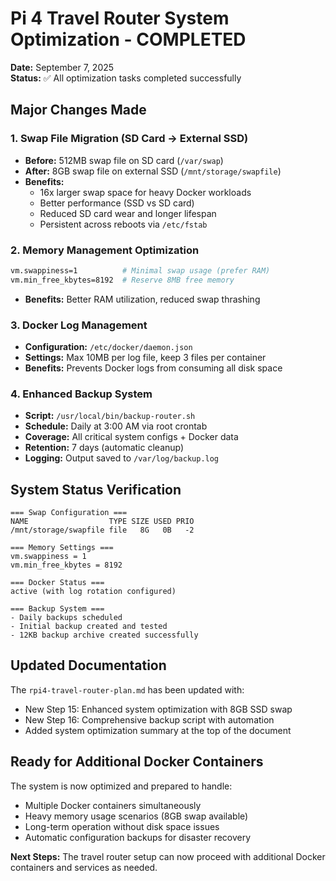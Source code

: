 # Pi 4 Travel Router System Optimization - COMPLETED

**Date:** September 7, 2025  
**Status:** ✅ All optimization tasks completed successfully

## Major Changes Made

### 1. Swap File Migration (SD Card → External SSD)
- **Before:** 512MB swap file on SD card (`/var/swap`)
- **After:** 8GB swap file on external SSD (`/mnt/storage/swapfile`)
- **Benefits:** 
  - 16x larger swap space for heavy Docker workloads
  - Better performance (SSD vs SD card)
  - Reduced SD card wear and longer lifespan
  - Persistent across reboots via `/etc/fstab`

### 2. Memory Management Optimization
```bash
vm.swappiness=1          # Minimal swap usage (prefer RAM)
vm.min_free_kbytes=8192  # Reserve 8MB free memory
```
- **Benefits:** Better RAM utilization, reduced swap thrashing

### 3. Docker Log Management
- **Configuration:** `/etc/docker/daemon.json`
- **Settings:** Max 10MB per log file, keep 3 files per container
- **Benefits:** Prevents Docker logs from consuming all disk space

### 4. Enhanced Backup System
- **Script:** `/usr/local/bin/backup-router.sh`
- **Schedule:** Daily at 3:00 AM via root crontab
- **Coverage:** All critical system configs + Docker data
- **Retention:** 7 days (automatic cleanup)
- **Logging:** Output saved to `/var/log/backup.log`

## System Status Verification

```
=== Swap Configuration ===
NAME                  TYPE SIZE USED PRIO
/mnt/storage/swapfile file   8G   0B   -2

=== Memory Settings ===
vm.swappiness = 1
vm.min_free_kbytes = 8192

=== Docker Status ===
active (with log rotation configured)

=== Backup System ===
- Daily backups scheduled
- Initial backup created and tested
- 12KB backup archive created successfully
```

## Updated Documentation

The `rpi4-travel-router-plan.md` has been updated with:
- New Step 15: Enhanced system optimization with 8GB SSD swap
- New Step 16: Comprehensive backup script with automation
- Added system optimization summary at the top of the document

## Ready for Additional Docker Containers

The system is now optimized and prepared to handle:
- Multiple Docker containers simultaneously
- Heavy memory usage scenarios (8GB swap available)
- Long-term operation without disk space issues
- Automatic configuration backups for disaster recovery

**Next Steps:** The travel router setup can now proceed with additional Docker containers and services as needed.
